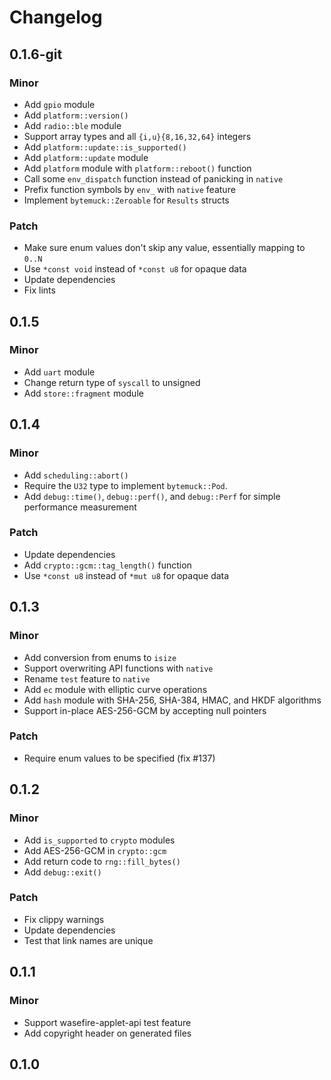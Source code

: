 # Changelog

## 0.1.6-git

### Minor

- Add `gpio` module
- Add `platform::version()`
- Add `radio::ble` module
- Support array types and all `{i,u}{8,16,32,64}` integers
- Add `platform::update::is_supported()`
- Add `platform::update` module
- Add `platform` module with `platform::reboot()` function
- Call some `env_dispatch` function instead of panicking in `native`
- Prefix function symbols by `env_` with `native` feature
- Implement `bytemuck::Zeroable` for `Results` structs

### Patch

- Make sure enum values don't skip any value, essentially mapping to `0..N`
- Use `*const void` instead of `*const u8` for opaque data
- Update dependencies
- Fix lints

## 0.1.5

### Minor

- Add `uart` module
- Change return type of `syscall` to unsigned
- Add `store::fragment` module

## 0.1.4

### Minor

- Add `scheduling::abort()`
- Require the `U32` type to implement `bytemuck::Pod`.
- Add `debug::time()`, `debug::perf()`, and `debug::Perf` for simple performance
  measurement

### Patch

- Update dependencies
- Add `crypto::gcm::tag_length()` function
- Use `*const u8` instead of `*mut u8` for opaque data

## 0.1.3

### Minor

- Add conversion from enums to `isize`
- Support overwriting API functions with `native`
- Rename `test` feature to `native`
- Add `ec` module with elliptic curve operations
- Add `hash` module with SHA-256, SHA-384, HMAC, and HKDF algorithms
- Support in-place AES-256-GCM by accepting null pointers

### Patch

- Require enum values to be specified (fix #137)

## 0.1.2

### Minor

- Add `is_supported` to `crypto` modules
- Add AES-256-GCM in `crypto::gcm`
- Add return code to `rng::fill_bytes()`
- Add `debug::exit()`

### Patch

- Fix clippy warnings
- Update dependencies
- Test that link names are unique

## 0.1.1

### Minor

- Support wasefire-applet-api test feature
- Add copyright header on generated files

## 0.1.0

<!-- Increment to skip CHANGELOG.md test: 14 -->
